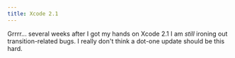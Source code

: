 ```yaml
---
title: Xcode 2.1
---
```


Grrrr... several weeks after I got my hands on Xcode 2.1 I am *still* ironing out transition-related bugs. I really don't think a dot-one update should be this hard.
